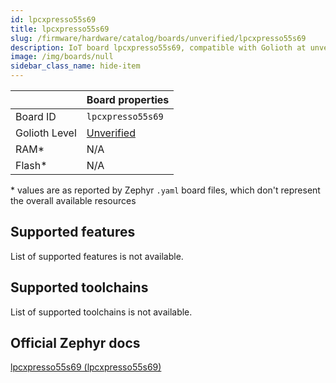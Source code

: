 ```yaml
---
id: lpcxpresso55s69
title: lpcxpresso55s69
slug: /firmware/hardware/catalog/boards/unverified/lpcxpresso55s69
description: IoT board lpcxpresso55s69, compatible with Golioth at unverified level.
image: /img/boards/null
sidebar_class_name: hide-item
---
```


[//]: # (This is an auto-generated file, do not edit! Changes to it will be lost upon re-generation)



|                | Board properties     |
| -------------  | -------------------- |
| Board ID       | `lpcxpresso55s69` |
| Golioth Level  | [Unverified](/firmware/hardware#unverified-boards) |
| RAM*           | N/A |
| Flash*         | N/A |

\* values are as reported by Zephyr `.yaml` board files, which don't represent the overall available resources



## Supported features

List of supported features is not available.

## Supported toolchains

List of supported toolchains is not available.

## Official Zephyr docs

[lpcxpresso55s69 (lpcxpresso55s69)](https://docs.zephyrproject.org/latest/boards/nxp/lpcxpresso55s69/doc/index.html)
